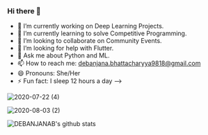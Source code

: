 ### Hi there 👋
- 🔭 I’m currently working on Deep Learning Projects.
- 🌱 I’m currently learning to solve Competitive Programming.
- 👯 I’m looking to collaborate on Community Events.
- 🤔 I’m looking for help with Flutter.
- 💬 Ask me about Python and ML.
- 📫 How to reach me: debanjana.bhattacharyya9818@gmail.com
- 😄 Pronouns: She/Her
- ⚡ Fun fact: I sleep 12 hours a day
-->

![2020-07-22 (4)](https://user-images.githubusercontent.com/37831166/88148694-9b9b0580-cc1c-11ea-80d1-77865defd348.png)

![2020-08-03 (2)](https://user-images.githubusercontent.com/37831166/89131512-fa208780-d52a-11ea-9b5b-aa014295a14e.png)


![DEBANJANAB's github stats](https://github-readme-stats.vercel.app/api?username=DEBANJANAB&show_icons=true&theme=tokyonight)
